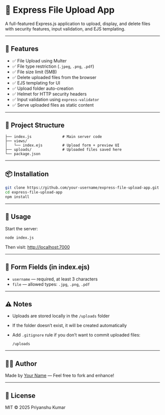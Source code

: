 # 📁 Express File Upload App

A full-featured Express.js application to upload, display, and delete files with security features, input validation, and EJS templating.

---

## 🚀 Features

* ✅ File Upload using Multer
* ✅ File type restriction (`.jpeg`, `.png`, `.pdf`)
* ✅ File size limit (5MB)
* ✅ Delete uploaded files from the browser
* ✅ EJS templating for UI
* ✅ Upload folder auto-creation
* ✅ Helmet for HTTP security headers
* ✅ Input validation using `express-validator`
* ✅ Serve uploaded files as static content

---

## 📂 Project Structure

```
├── index.js              # Main server code
├── views/
│   └── index.ejs         # Upload form + preview UI
├── uploads/              # Uploaded files saved here
└── package.json
```

---

## 📦 Installation

```bash
git clone https://github.com/your-username/express-file-upload-app.git
cd express-file-upload-app
npm install
```

---

## 🧪 Usage

Start the server:

```bash
node index.js
```

Then visit: [http://localhost:7000](http://localhost:7000)

---

## 📝 Form Fields (in index.ejs)

* `username` — required, at least 3 characters
* `file` — allowed types: `.jpg`, `.png`, `.pdf`

---

## ⚠️ Notes

* Uploads are stored locally in the `/uploads` folder
* If the folder doesn’t exist, it will be created automatically
* Add `.gitignore` rule if you don’t want to commit uploaded files:

  ```
  /uploads
  ```

---

## 👨‍💻 Author

Made by [Your Name](https://github.com/your-username) — Feel free to fork and enhance!

---

## 📄 License

MIT © 2025 Priyanshu Kumar
